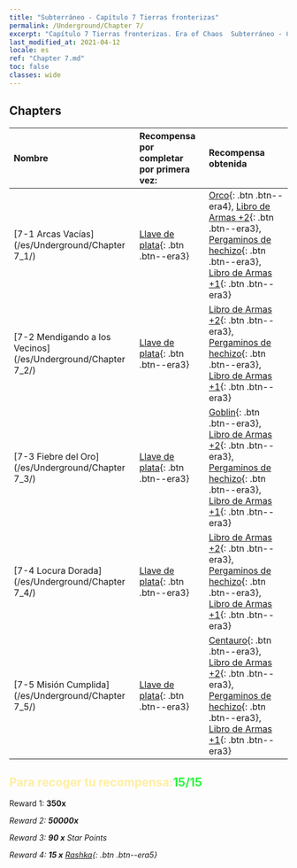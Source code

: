 ```yaml
---
title: "Subterráneo - Capítulo 7 Tierras fronterizas"
permalink: /Underground/Chapter 7/
excerpt: "Capítulo 7 Tierras fronterizas. Era of Chaos  Subterráneo - Capítulo 7. Tierras fronterizas"
last_modified_at: 2021-04-12
locale: es
ref: "Chapter 7.md"
toc: false
classes: wide
---
```


## Chapters

  | Nombre |  Recompensa por completar por primera vez: | Recompensa obtenida |
  |:------------|:------------|:------------| 
  | [7-1 Arcas Vacías](/es/Underground/Chapter 7_1/) | [Llave de plata](/es/Items/con_693/){: .btn .btn--era3} | [Orco](/es/Items/unt_219/){: .btn .btn--era4}, [Libro de Armas +2](/es/Items/mat_32/){: .btn .btn--era3}, [Pergaminos de hechizo](/es/Items/con_694/){: .btn .btn--era3}, [Libro de Armas +1](/es/Items/mat_25/){: .btn .btn--era3} |
  | [7-2 Mendigando a los Vecinos](/es/Underground/Chapter 7_2/) | [Llave de plata](/es/Items/con_693/){: .btn .btn--era3} | [Libro de Armas +2](/es/Items/mat_32/){: .btn .btn--era3}, [Pergaminos de hechizo](/es/Items/con_694/){: .btn .btn--era3}, [Libro de Armas +1](/es/Items/mat_25/){: .btn .btn--era3} |
  | [7-3 Fiebre del Oro](/es/Underground/Chapter 7_3/) | [Llave de plata](/es/Items/con_693/){: .btn .btn--era3} | [Goblin](/es/Items/unt_217/){: .btn .btn--era3}, [Libro de Armas +2](/es/Items/mat_32/){: .btn .btn--era3}, [Pergaminos de hechizo](/es/Items/con_694/){: .btn .btn--era3}, [Libro de Armas +1](/es/Items/mat_25/){: .btn .btn--era3} |
  | [7-4 Locura Dorada](/es/Underground/Chapter 7_4/) | [Llave de plata](/es/Items/con_693/){: .btn .btn--era3} | [Libro de Armas +2](/es/Items/mat_32/){: .btn .btn--era3}, [Pergaminos de hechizo](/es/Items/con_694/){: .btn .btn--era3}, [Libro de Armas +1](/es/Items/mat_25/){: .btn .btn--era3} |
  | [7-5 Misión Cumplida](/es/Underground/Chapter 7_5/) | [Llave de plata](/es/Items/con_693/){: .btn .btn--era3} | [Centauro](/es/Items/unt_199/){: .btn .btn--era3}, [Libro de Armas +2](/es/Items/mat_32/){: .btn .btn--era3}, [Pergaminos de hechizo](/es/Items/con_694/){: .btn .btn--era3}, [Libro de Armas +1](/es/Items/mat_25/){: .btn .btn--era3} |


## <span style="color: #ffeea0">Para recoger tu recompensa:</span><span style="color: #27f73a">15/15</span>

 Reward 1:  **350x** <i class="fas fa-gem"/>

 Reward 2:  **50000x** <i class="fas fa-coins"/>

 Reward 3: **90 x** Star Points

 Reward 4: **15 x** [Rashka](/es/Items/her_384/){: .btn .btn--era5}

